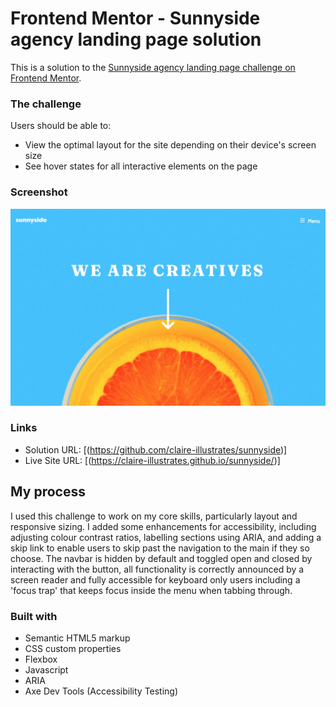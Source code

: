 # Frontend Mentor - Sunnyside agency landing page solution

This is a solution to the [Sunnyside agency landing page challenge on Frontend Mentor](https://www.frontendmentor.io/challenges/sunnyside-agency-landing-page-7yVs3B6ef).

### The challenge

Users should be able to:

- View the optimal layout for the site depending on their device's screen size
- See hover states for all interactive elements on the page

### Screenshot

![](./screenshot.jpeg)


### Links

- Solution URL: [(https://github.com/claire-illustrates/sunnyside)]
- Live Site URL: [(https://claire-illustrates.github.io/sunnyside/)]

## My process

I used this challenge to work on my core skills, particularly layout and responsive sizing. I added some enhancements for accessibility, including adjusting colour contrast ratios, labelling sections using ARIA, and adding a skip link to enable users to skip past the navigation to the main if they so choose.  The navbar is hidden by default and toggled open and closed by interacting with the button, all functionality is correctly announced by a screen reader and fully accessible for keyboard only users including a 'focus trap' that keeps focus inside the menu when tabbing through. 

### Built with

- Semantic HTML5 markup
- CSS custom properties
- Flexbox
- Javascript
- ARIA
- Axe Dev Tools (Accessibility Testing)



    
  
  
  
